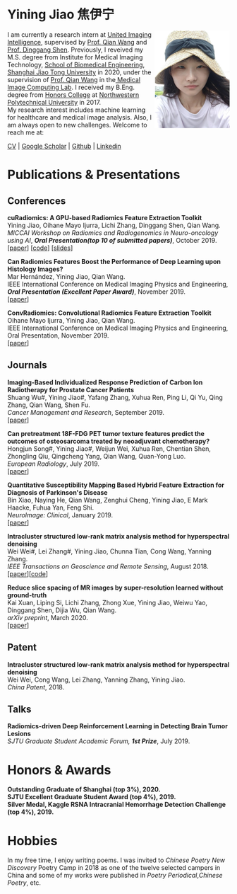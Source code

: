 # Yining Jiao 焦伊宁


<img src="https://github.com/jiaoyining/jiaoyining.github.io/blob/master/photo3.png?raw=true"  width = "170" height = "220" align="right">I am currently a research intern at [United Imaging Intelligence](https://www.uii-ai.com/en), supervised by [Prof. Qian Wang](https://scholar.google.com/citations?user=m6ZNDewAAAAJ&hl=zh-CN) and [Prof. Dinggang Shen](https://scholar.google.com/citations?user=v6VYQC8AAAAJ&hl=zh-CN). Previously, I reveived my M.S. degree from Institute for Medical Imaging Technology, [School of Biomedical Engineering](http://bme.sjtu.edu.cn/En), [Shanghai Jiao Tong University](http://en.sjtu.edu.cn/) in 2020, under the supervision of [Prof. Qian Wang](https://scholar.google.com/citations?user=m6ZNDewAAAAJ&hl=zh-CN) in the[ Medical Image Computing Lab](http://mic.sjtu.edu.cn/). I received my B.Eng. degree from [Honors College](https://honors.nwpu.edu.cn/) at [Northwestern Polytechnical University](https://www.nwpu.edu.cn/) in 2017.  
My research interest includes machine learning for healthcare and medical image analysis.  Also, I am always open to new challenges. Welcome to reach me at:
 
[CV](https://jiaoyining.github.io/jyn_resume_v5.pdf) |
[Google Scholar](https://scholar.google.com/citations?user=9FVJ-CkAAAAJ&hl=zh-CN) |
[Github](https://github.com/jiaoyining) |
[Linkedin](https://www.linkedin.com/in/yining-jiao-16545b1a8/)



  
# Publications & Presentations

## Conferences
**cuRadiomics: A GPU-based Radiomics Feature Extraction Toolkit**  
Yining Jiao, Oihane Mayo Ijurra, Lichi Zhang, Dinggang Shen, Qian Wang.    
*MICCAI Workshop on Radiomics and Radiogenomics in Neuro-oncology using AI*, ***Oral Presentation(top 10 of submitted papers)***, October 2019.  
[[paper](https://www.researchgate.net/publication/339463612_cuRadiomics_A_GPU-Based_Radiomics_Feature_Extraction_Toolkit#fullTextFileContent)]
[[code](https://github.com/jiaoyining/cuRadiomics)]
[[slides](https://github.com/jiaoyining/cuRadiomics/tree/master/slides)]

**Can Radiomics Features Boost the Performance of Deep Learning upon Histology Images?**  
Mar Hernández, Yining Jiao, Qian Wang.  
IEEE International Conference on Medical Imaging Physics and Engineering, ***Oral Presentation (Excellent Paper Award)***, November 2019.  
[[paper](https://ieeexplore.ieee.org/abstract/document/9098220/)]

**ConvRadiomics: Convolutional Radiomics Feature Extraction Toolkit**  
Oihane Mayo Ijurra, Yining Jiao, Qian Wang.  
IEEE International Conference on Medical Imaging Physics and Engineering, Oral Presentation, November 2019.  
[[paper](https://ieeexplore.ieee.org/abstract/document/9098212)]


## Journals
**Imaging-Based Individualized Response Prediction of Carbon Ion Radiotherapy for Prostate Cancer Patients**  
Shuang Wu#, Yining Jiao#, Yafang Zhang, Xuhua Ren, Ping Li, Qi Yu, Qing Zhang, Qian Wang, Shen Fu.  
*Cancer Management and Research*, September 2019.  
[[paper](https://www.ncbi.nlm.nih.gov/pmc/articles/PMC6817347/)]

**Can pretreatment 18F-FDG PET tumor texture features predict the outcomes of osteosarcoma treated by neoadjuvant chemotherapy?**     
Hongjun Song#, Yining Jiao#, Weijun Wei, Xuhua Ren, Chentian Shen, Zhongling Qiu, Qingcheng Yang, Qian Wang, Quan-Yong Luo.  
*European Radiology*, July 2019.  
[[paper](https://link.springer.com/article/10.1007/s00330-019-06074-2)]

**Quantitative Susceptibility Mapping Based Hybrid Feature Extraction for Diagnosis of Parkinson's Disease**  
Bin Xiao, Naying He, Qian Wang, Zenghui Cheng, Yining Jiao, E Mark Haacke, Fuhua Yan, Feng Shi.  
*NeuroImage: Clinical*, January 2019.  
[[paper](https://www.sciencedirect.com/science/article/pii/S2213158219304176)]

**Intracluster structured low-rank matrix analysis method for hyperspectral denoising**  
Wei Wei#, Lei Zhang#, Yining Jiao, Chunna Tian, Cong Wang, Yanning Zhang.  
*IEEE Transactions on Geoscience and Remote Sensing*, August 2018.  
[[paper](https://ieeexplore.ieee.org/abstract/document/8447235)][[code](https://github.com/jiaoyining/Intracluster-SLRMA)]

**Reduce slice spacing of MR images by super-resolution learned without ground-truth**  
Kai Xuan, Liping Si, Lichi Zhang, Zhong Xue, Yining Jiao, Weiwu Yao, Dinggang Shen, Dijia Wu, Qian Wang.  
*arXiv preprint*, March 2020.  
[[paper](https://arxiv.org/abs/2003.12627)]

## Patent  
**Intracluster structured low-rank matrix analysis method for hyperspectral denoising**  
Wei Wei, Cong Wang, Lei Zhang, Yanning Zhang, Yining Jiao.  
*China Patent*, 2018.  

## Talks

**Radiomics-driven Deep Reinforcement Learning in Detecting Brain Tumor Lesions**  
*SJTU Graduate Student Academic Forum,* ***1st Prize***, July 2019.

# Honors & Awards

**Outstanding Graduate of Shanghai (top 3%), 2020.**  
**SJTU Excellent Graduate Student Award (top 4%), 2019.**  
**Silver Medal, Kaggle RSNA Intracranial Hemorrhage Detection Challenge (top 4%), 2019.**  
 

# Hobbies
In my free time, I enjoy writing poems. I was invited to *Chinese Poetry New Discovery* Poetry Camp in 2018 as one of the twelve selected campers in China and some of my works were published in *Poetry Periodical*,*Chinese Poetry*, etc.


